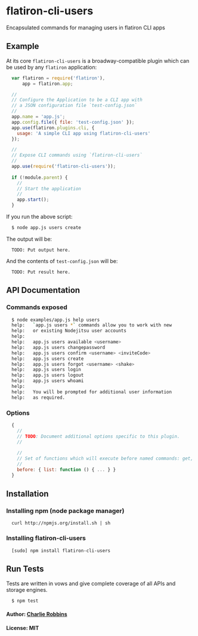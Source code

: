 # flatiron-cli-users

Encapsulated commands for managing users in flatiron CLI apps

## Example
At its core `flatiron-cli-users` is a broadway-compatible plugin which can be used by any `flatiron` application:

``` js
  var flatiron = require('flatiron'),
      app = flatiron.app;

  //
  // Configure the Application to be a CLI app with
  // a JSON configuration file `test-config.json`
  //
  app.name = 'app.js';
  app.config.file({ file: 'test-config.json' });
  app.use(flatiron.plugins.cli, {
    usage: 'A simple CLI app using flatiron-cli-users'
  });

  //
  // Expose CLI commands using `flatiron-cli-users`
  //
  app.use(require('flatiron-cli-users'));
  
  if (!module.parent) {
    //
    // Start the application
    //
    app.start();
  }
```

If you run the above script:

``` bash
  $ node app.js users create
```

The output will be:

```
  TODO: Put output here.
```

And the contents of `test-config.json` will be: 

```
  TODO: Put result here.
```

## API Documentation

### Commands exposed

``` bash
  $ node examples/app.js help users
  help:   `app.js users *` commands allow you to work with new
  help:   or existing Nodejitsu user accounts
  help:   
  help:   app.js users available <username>
  help:   app.js users changepassword
  help:   app.js users confirm <username> <inviteCode>
  help:   app.js users create
  help:   app.js users forgot <username> <shake>
  help:   app.js users login
  help:   app.js users logout
  help:   app.js users whoami
  help:   
  help:   You will be prompted for additional user information
  help:   as required.
```

### Options

``` js
  {
    //
    // TODO: Document additional options specific to this plugin.
    //
    
    //
    // Set of functions which will execute before named commands: get, set, list, delete
    //
    before: { list: function () { ... } }
  }
```

## Installation

### Installing npm (node package manager)
```
  curl http://npmjs.org/install.sh | sh
```

### Installing flatiron-cli-users
```
  [sudo] npm install flatiron-cli-users
```

## Run Tests
Tests are written in vows and give complete coverage of all APIs and storage engines.

``` bash
  $ npm test
```

#### Author: [Charlie Robbins](http://nodejitsu.com)
#### License: MIT